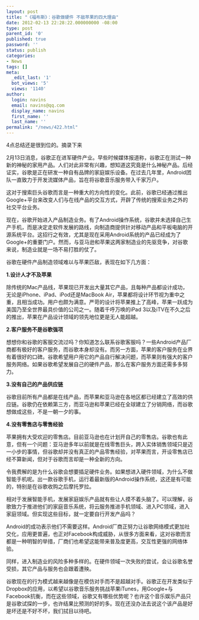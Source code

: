```yaml
---
layout: post
title: "《福布斯》：谷歌做硬件 不敌苹果的四大理由"
date: 2012-02-13 22:28:22.000000000 -08:00
type: post
parent_id: '0'
published: true
password: ''
status: publish
categories:
- News
tags: []
meta:
  _edit_last: '1'
  bot_views: '5'
  views: '1140'
author:
  login: navins
  email: navins@qq.com
  display_name: navins
  first_name: ''
  last_name: ''
permalink: "/news/422.html"
---
```

4点总结还是很到位的。摘录下来

2月13日消息，谷歌正在进军硬件产业。早些时候媒体报道称，谷歌正在测试一种新的神秘的家用产品。人们对此非常有兴趣，想知道这究竟是什么神秘产品。后经证实，谷歌是正在研发一种自有品牌的家庭娱乐设备。在过去几年里，Android团队一直致力于开发流媒体产品，旨在将谷歌音乐服务带入千家万户。

这对于搜索巨头谷歌而言是一种重大的方向性的变化。此前，谷歌已经通过推出Google+平台来改变人们与在线产品的交互方式，开辟了传统的搜索业务之外的社交平台业务。

现在，谷歌开始进入产品制造业务。有了Android操作系统，谷歌并未选择自己生产手机，而是决定走软件发展的路线，向制造商提供针对移动产品和平板电脑的开源系统平台。这招行之有效，尤其是现在采用Android系统的产品已经成为了Google+的重要门户。然而，与亚马逊和苹果这两家制造业的先驱竞争，对谷歌来说，制造业就是一场不易打胜的仗了。

谷歌在硬件产品制造领域难以与苹果匹敌，表现在如下几方面：<!--more-->

**1.设计人才不及苹果**

除传统的Mac产品线，苹果现已开发出大量其它产品，且每种产品都设计成功，无论是iPhone、iPad、iPod还是MacBook Air，苹果都将设计环节视为重中之重，且相当成功。用户也颇为满意。严苛的设计将苹果推上了高峰，苹果一跃成为美国乃至全世界最具价值的公司之一。随着千呼万唤的iPad 3以及iTV在不久之后的推出，苹果在产品设计领域的领先地位更是无人能超越。

**2.客户服务不是谷歌强项**

想想你和谷歌的客服交流过吗？你知道怎么联系谷歌客服吗？一些Android产品厂商都有极好的客户服务，而谷歌本身却没有。而另一方面，苹果的客户服务在业界有着很好的口碑。谷歌希望用户用它的产品自行解决问题，而苹果则有强大的客户服务网络。如果谷歌希望发展自己的硬件产品，那么在客户服务方面还需多多努力。

**3.没有自己的产品供应链**

谷歌目前所有产品都是在线产品，而苹果和亚马逊在各地区都已经建立了高效的供应链。谷歌仍在依赖第三方，而亚马逊和苹果已经在全球建立了分销网络，而谷歌想做成这些，不是一朝一夕的事。

**4.没有零售店与零售经验**

苹果拥有大受欢迎的零售店。目前亚马逊也在计划开自己的零售店。谷歌也有此意，但有一个问题：亚马逊多年以前就是在线零售巨头，跨入实体销售领域只是迈一小步的事情，但谷歌却并没有真正的产品零售经验，对苹果而言，开设零售店已经不算新闻，但对于谷歌而言却是一种全新的方向。

令我费解的是为什么谷歌会想要插足硬件业务。如果想进入硬件领域，为什么不做智能手机呢。出一款谷歌手机，运行着最新版的Android操作系统，这还是有可能的，特别是在谷歌收购之后摩托罗拉。

相对于发展智能手机，发展家庭娱乐产品就有些让人摸不着头脑了。可以理解，谷歌致力于推进他们的家庭音乐系统，将云服务推进手机领域、进入PC领域，进入家庭领域。但实现这些目标，就一定要自行开发产品吗？

Android的成功表示他们不需要这样。Android厂商正努力让谷歌网络模式更加社交化，应用更普遍，也正对Facebook构成威胁，从很多方面来看，这对谷歌而言都是一种明智的举措，厂商们也希望这能带来普及度更高，交互性更强的网络体验。

同样，进入制造业的风险多种多样的。在硬件领域一次失败的尝试，会让谷歌名誉受损，其它产品与服务也会跟着遭殃。

谷歌现在的行为模式越来越像是在模仿对手而不是超越对手。谷歌正在开发类似于Dropbox的应用，以希望以谷歌音乐服务挑战苹果iTunes，用Google+与Facebook抗衡，而在这些领域，谷歌又有哪些优势呢？也许这个音乐娱乐产品只是谷歌试探的一步，也许结果比预测的好的多。现在还没办法去说这个该产品是好是坏还是不好不坏，我们拭目以待吧。

